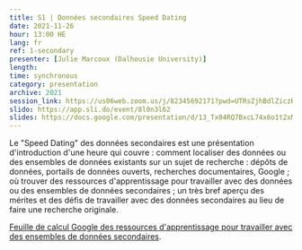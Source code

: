```yaml
---
title: S1 | Données secondaires Speed Dating
date: 2021-11-26
hour: 13:00 HE
lang: fr
ref: 1-secondary
presenter: [Julie Marcoux (Dalhousie University)]
length:
time: synchronous
category: presentation
archive: 2021
session_link: https://us06web.zoom.us/j/82345692171?pwd=UTRsZjhBdlZiczRFSWw5cTVDS1g4Zz09
slido: https://app.sli.do/event/8l0n3l62
slides: https://docs.google.com/presentation/d/13_Tx04RQ7BxcL74x6o1t2xMFUeD7MCvo/edit?usp=sharing&ouid=112190682180433392211&rtpof=true&sd=true
---
```

Le "Speed Dating" des données secondaires est une présentation d'introduction d'une heure qui couvre : comment localiser des données ou des ensembles de données existants sur un sujet de recherche : dépôts de données, portails de données ouverts, recherches documentaires, Google ; où trouver des ressources d'apprentissage pour travailler avec des données ou des ensembles de données secondaires ; un très bref aperçu des mérites et des défis de travailler avec des données secondaires au lieu de faire une recherche originale.<!--more-->

[Feuille de calcul Google des ressources d'apprentissage pour travailler avec des ensembles de données secondaires](https://can01.safelinks.protection.outlook.com/?url=https%3A%2F%2Fdocs.google.com%2Fspreadsheets%2Fd%2F1CSDb-euz1BGu4Zfx5V_8CO_x0Iyg8LFeafYcaEKN6sA%2Fedit%3Fusp%3Dsharing&amp;data=04%7C01%7Ccoopera%40queensu.ca%7Cb1bb43752ced404c4e5308d93a52ef92%7Cd61ecb3b38b142d582c4efb2838b925c%7C1%7C0%7C637604950146473812%7CUnknown%7CTWFpbGZsb3d8eyJWIjoiMC4wLjAwMDAiLCJQIjoiV2luMzIiLCJBTiI6Ik1haWwiLCJXVCI6Mn0%3D%7C1000&amp;sdata=eEJQNwDIt1Atl1HdeBuzMbDazS3PDDs5e%2BAtclQzt7w%3D&amp;reserved=0).

